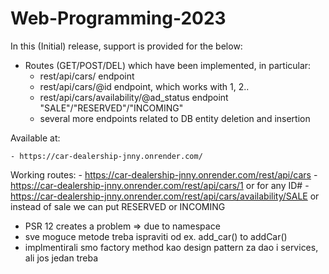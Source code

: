 # Web-Programming-2023

In this (Initial) release, support is provided for the below: 
- Routes (GET/POST/DEL) which have been implemented, in particular:
    - rest/api/cars/ endpoint
    - rest/api/cars/@id endpoint, which works with 1, 2..
    - rest/api/cars/availability/@ad_status endpoint "SALE"/"RESERVED"/"INCOMING"
    + several more endpoints related to DB entity deletion and insertion

Available at:

    - https://car-dealership-jnny.onrender.com/

Working routes:
    - https://car-dealership-jnny.onrender.com/rest/api/cars
    - https://car-dealership-jnny.onrender.com/rest/api/cars/1 or for any ID#
    - https://car-dealership-jnny.onrender.com/rest/api/cars/availability/SALE or instead of sale we can put RESERVED or INCOMING


 + PSR 12 creates a problem => due to namespace
 + sve moguce metode treba ispraviti od ex. add_car() to addCar()
 + implmentirali smo factory method kao design pattern za dao i services, ali jos jedan treba
 
